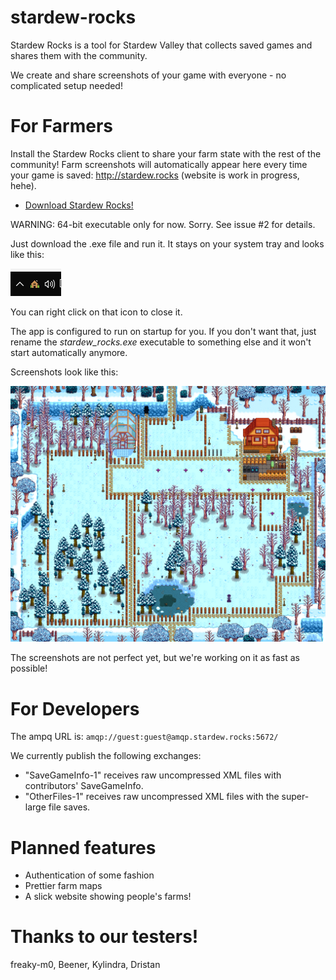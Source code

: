 # stardew-rocks

Stardew Rocks is a tool for Stardew Valley that collects saved games and shares them with the community. 

We create and share screenshots of your game with everyone - no complicated setup needed!

# For Farmers

Install the Stardew Rocks client to share your farm state with the rest of the community! Farm screenshots will automatically appear here every time your game is saved: http://stardew.rocks (website is work in progress, hehe).

 - [Download Stardew Rocks!](https://github.com/nictuku/stardew-rocks/releases/download/v0.5/stardew_rocks.exe)

WARNING: 64-bit executable only for now. Sorry. See issue #2 for details.

Just download the .exe file and run it. It stays on your system tray and looks like this:

![Screenshot](assets/img/systray.png)

You can right click on that icon to close it.

The app is configured to run on startup for you. If you don't want that, just rename the *stardew_rocks.exe* executable to something else and it won't start automatically anymore.

Screenshots look like this:

![Farm Map](view/map-test.png)

The screenshots are not perfect yet, but we're working on it as fast as possible!

# For Developers

The ampq URL is: `amqp://guest:guest@amqp.stardew.rocks:5672/`

We currently publish the following exchanges:

 - "SaveGameInfo-1" receives raw uncompressed XML files with contributors' SaveGameInfo.
 - "OtherFiles-1" receives raw uncompressed XML files with the super-large file saves.
 
# Planned features

- Authentication of some fashion
- Prettier farm maps
- A slick website showing people's farms!

# Thanks to our testers!

freaky-m0, Beener, Kylindra, Dristan
